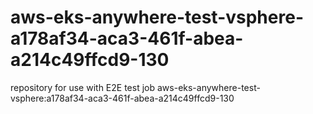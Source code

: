 # aws-eks-anywhere-test-vsphere-a178af34-aca3-461f-abea-a214c49ffcd9-130
repository for use with E2E test job aws-eks-anywhere-test-vsphere:a178af34-aca3-461f-abea-a214c49ffcd9-130
